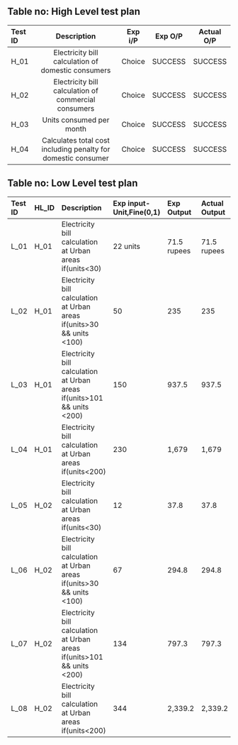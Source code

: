 ## Table no: High Level test plan

|**Test ID**|**Description**|**Exp i/P**|**Exp O/P**|**Actual O/P**|
| :- | :-: | :-: | :-: | :-: |
|H\_01|Electricity bill calculation of domestic consumers|Choice|SUCCESS|SUCCESS|
|H\_02|Electricity bill calculation of commercial consumers|Choice|SUCCESS|SUCCESS|
|H\_03|Units consumed per month|Choice|SUCCESS|SUCCESS|
|H\_04|Calculates total cost including penalty for domestic consumer|Choice|SUCCESS|SUCCESS|


## Table no: Low Level test plan


|Test ID|HL\_ID|Description|Exp input-Unit,Fine(0,1)|Exp Output|Actual Output|
| :- | :- | :- | :- | :- | :- |
|L\_01|H\_01|Electricity bill calculation at Urban areas if(units<30)|22 units|71.5 rupees|71.5 rupees|
|L\_02|H\_01|Electricity bill calculation at Urban areas if(units>30 && units <100)|50|235|235|
|L\_03|H\_01|Electricity bill calculation at Urban areas if(units>101 && units <200)|150|937.5|937.5|
|L\_04|H\_01|Electricity bill calculation at Urban areas if(units<200)|230|1,679|1,679|
|L\_05|H\_02|Electricity bill calculation at Urban areas if(units<30)|12|<p>37.8</p><p></p>|<p>37.8</p><p></p>|
|L\_06|H\_02|Electricity bill calculation at Urban areas if(units>30 && units <100)|67|294.8|294.8|
|L\_07|H\_02|Electricity bill calculation at Urban areas if(units>101 && units <200)|134|797.3|797.3|
|L\_08|H\_02|Electricity bill calculation at Urban areas if(units<200)|344|2,339.2|2,339.2|

